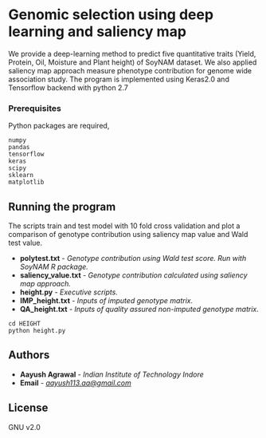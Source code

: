 # Genomic selection using deep learning and saliency map

We provide a deep-learning method to predict five 	quantitative traits (Yield, Protein, Oil, Moisture and Plant height) of SoyNAM dataset.
We also applied saliency map approach measure phenotype contribution for genome wide association study. 
The program is implemented using Keras2.0 and Tensorflow backend with python 2.7

### Prerequisites

Python packages are required,

```
numpy
pandas
tensorflow
keras
scipy
sklearn
matplotlib
```
## Running the program

The scripts train and test model with 10 fold cross validation and plot a comparison of genotype contribution using saliency map value and Wald test value.

* **polytest.txt** - *Genotype contribution using Wald test score. Run with SoyNAM R package.*
* **saliency_value.txt** - *Genotype contribution calculated using saliency map approach.*
* **height.py** - *Executive scripts.*
* **IMP_height.txt** - *Inputs of imputed genotype matrix.*
* **QA_height.txt** - *Inputs of quality assured non-imputed genotype matrix.*

```
cd HEIGHT
python height.py

```

## Authors

* **Aayush Agrawal** - *Indian Institute of Technology Indore*
* **Email** - *aayush113.aa@gmail.com* 



## License
GNU v2.0

